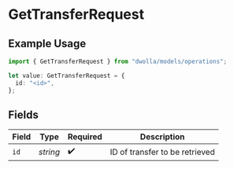 # GetTransferRequest

## Example Usage

```typescript
import { GetTransferRequest } from "dwolla/models/operations";

let value: GetTransferRequest = {
  id: "<id>",
};
```

## Fields

| Field                          | Type                           | Required                       | Description                    |
| ------------------------------ | ------------------------------ | ------------------------------ | ------------------------------ |
| `id`                           | *string*                       | :heavy_check_mark:             | ID of transfer to be retrieved |
